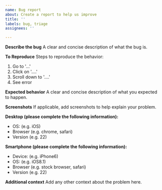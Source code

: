 ```yaml
---
name: Bug report
about: Create a report to help us improve
title: ''
labels: bug, triage
assignees: ''

---
```


**Describe the bug**
A clear and concise description of what the bug is.

**To Reproduce**
Steps to reproduce the behavior:
1. Go to '...'
2. Click on '....'
3. Scroll down to '....'
4. See error

**Expected behavior**
A clear and concise description of what you expected to happen.

**Screenshots**
If applicable, add screenshots to help explain your problem.

**Desktop (please complete the following information):**
 - OS: (e.g. iOS)
 - Browser (e.g. chrome, safari)
 - Version (e.g. 22)

**Smartphone (please complete the following information):**
 - Device: (e.g. iPhone6)
 - OS: (e.g. iOS8.1)
 - Browser (e.g. stock browser, safari)
 - Version (e.g. 22)

**Additional context**
Add any other context about the problem here.
